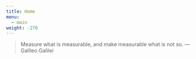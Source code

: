 ```yaml
---
title: Home
menu:
  - main
weight: -270
---
```

> Measure what is measurable, and make measurable what is not so.
> — Galileo Galilei
